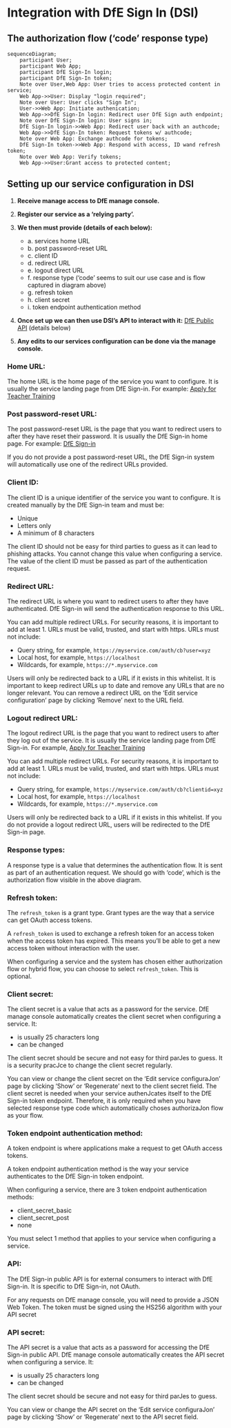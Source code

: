 # Integration with DfE Sign In (DSI)

## The authorization flow (‘code’ response type)

```mermaid
sequenceDiagram;
    participant User;
    participant Web App;
    participant DfE Sign-In login;
    participant DfE Sign-In token;
    Note over User,Web App: User tries to access protected content in service;
    Web App->>User: Display "login required";
    Note over User: User clicks "Sign In";
    User->>Web App: Initiate authenication;
    Web App->>DfE Sign-In login: Redirect user DfE Sign auth endpoint;
    Note over DfE Sign-In login: User signs in;
    DfE Sign-In login->>Web App: Redirect user back with an authcode;
    Web App->>DfE Sign-In token: Request tokens w/ authcode;
    Note over Web App: Exchange authcode for tokens;
    DfE Sign-In token->>Web App: Respond with access, ID wand refresh token;
    Note over Web App: Verify tokens;
    Web App->>User:Grant access to protected content;
```


## Setting up our service configuration in DSI

1. **Receive manage access to DfE manage console.**
2. **Register our service as a ‘relying party’.**
3. **We then must provide (details of each below):**
   - a. services home URL
   - b. post password-reset URL
   - c. client ID
   - d. redirect URL
   - e. logout direct URL
   - f. response type (‘code’ seems to suit our use case and is flow captured in diagram above)
   - g. refresh token
   - h. client secret
   - i. token endpoint authentication method

4. **Once set up we can then use DSI’s API to interact with it:** [DfE Public API](https://github.com/DFE-Digital/login.dfe.public-api) (details below)
5. **Any edits to our services configuration can be done via the manage console.**

### Home URL:

The home URL is the home page of the service you want to configure. It is usually the service landing page from DfE Sign-in. For example: [Apply for Teacher Training](https://www.apply-for-teacher-training.service.gov.uk/provider)

### Post password-reset URL:

The post password-reset URL is the page that you want to redirect users to after they have reset their password. It is usually the DfE Sign-in home page. For example: [DfE Sign-in](https://services.signin.education.gov.uk)

If you do not provide a post password-reset URL, the DfE Sign-in system will automatically use one of the redirect URLs provided.

### Client ID:

The client ID is a unique identifier of the service you want to configure. It is created manually by the DfE Sign-in team and must be:
- Unique
- Letters only
- A minimum of 8 characters

The client ID should not be easy for third parties to guess as it can lead to phishing attacks. You cannot change this value when configuring a service. The value of the client ID must be passed as part of the authentication request.

### Redirect URL:

The redirect URL is where you want to redirect users to after they have authenticated. DfE Sign-in will send the authentication response to this URL.

You can add multiple redirect URLs. For security reasons, it is important to add at least 1. URLs must be valid, trusted, and start with https. URLs must not include:
- Query string, for example, `https://myservice.com/auth/cb?user=xyz`
- Local host, for example, `https://localhost`
- Wildcards, for example, `https://*.myservice.com`

Users will only be redirected back to a URL if it exists in this whitelist. It is important to keep redirect URLs up to date and remove any URLs that are no longer relevant. You can remove a redirect URL on the ‘Edit service configuration’ page by clicking ‘Remove’ next to the URL field.

### Logout redirect URL:

The logout redirect URL is the page that you want to redirect users to after they log out of the service. It is usually the service landing page from DfE Sign-in. For example, [Apply for Teacher Training](https://www.apply-for-teacher-training.service.gov.uk/provider)

You can add multiple redirect URLs. For security reasons, it is important to add at least 1. URLs must be valid, trusted, and start with https. URLs must not include:
- Query string, for example, `https://myservice.com/auth/cb?clientid=xyz`
- Local host, for example, `https://localhost`
- Wildcards, for example, `https://*.myservice.com`

Users will only be redirected back to a URL if it exists in this whitelist. If you do not provide a logout redirect URL, users will be redirected to the DfE Sign-in page.

### Response types:

A response type is a value that determines the authentication flow. It is sent as part of an authentication request. We should go with ‘code’, which is the authorization flow visible in the above diagram.

### Refresh token:

The `refresh_token` is a grant type. Grant types are the way that a service can get OAuth access tokens.

A `refresh_token` is used to exchange a refresh token for an access token when the access token has expired. This means you’ll be able to get a new access token without interaction with the user.

When configuring a service and the system has chosen either authorization flow or hybrid flow, you can choose to select `refresh_token`. This is optional.


### Client secret:

The client secret is a value that acts as a password for the service. DfE manage console automatically creates the client secret when configuring a service. It:
- is usually 25 characters long
- can be changed

The client secret should be secure and not easy for third parJes to guess. It is a security pracJce to change the client secret regularly.
 
You can view or change the client secret on the ‘Edit service configuraJon’ page by clicking ‘Show’ or ‘Regenerate’ next to the client secret field.
The client secret is needed when your service authenJcates itself to the DfE Sign-in token endpoint. Therefore, it is only required when you have selected response type code which automatically choses authorizaJon flow as your flow.

### Token endpoint authentication method:

A token endpoint is where applications make a request to get OAuth access tokens.

A token endpoint authentication method is the way your service authenticates to the DfE Sign-in token endpoint.

When configuring a service, there are 3 token endpoint authentication methods:

- client_secret_basic
- client_secret_post
- none

You must select 1 method that applies to your service when configuring a service.

### API:

The DfE Sign-in public API is for external consumers to interact with DfE Sign-in. It is specific to DfE Sign-in, not OAuth.

For any requests on DfE manage console, you will need to provide a JSON Web Token. The token must be signed using the HS256 algorithm with your API secret


### API secret:

The API secret is a value that acts as a password for accessing the DfE Sign-in public API.
DfE manage console automatically creates the API secret when configuring a service. It:

- is usually 25 characters long
- can be changed

The client secret should be secure and not easy for third parJes to guess.

You can view or change the API secret on the ‘Edit service configuraJon’ page by clicking ‘Show’ or ‘Regenerate’ next to the API secret field.
